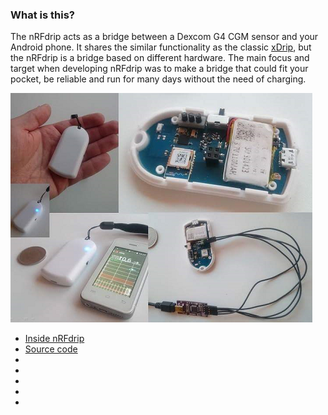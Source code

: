 ### What is this?
The nRFdrip acts as a bridge between a Dexcom G4 CGM sensor and your Android phone. It shares the similar functionality as the classic [xDrip], but the nRFdrip is a bridge based on different hardware.
The main focus and target when developing nRFdrip was to make a bridge that could fit your pocket, be reliable and run for many days without the need of charging. 

![alt text](images/nRFdrip_1.png "nRFdrip")

- [Inside nRFdrip](pages/overview.html)
- [Source code](https://github.com/mrzign/nRFdrip)
- [](pages/user_site.html)
- [](pages/project_site.html)
- [](pages/nojekyll.html)
- [](pages/local_test.html)
- [](pages/resources.html)

[xDrip]: http://stephenblackwasalreadytaken.github.io/xDrip/